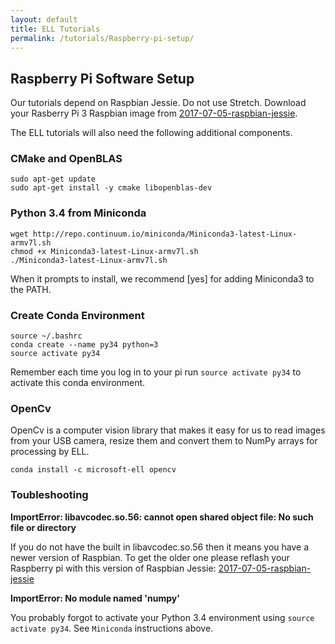 ```yaml
---
layout: default
title: ELL Tutorials
permalink: /tutorials/Raspberry-pi-setup/
---
```


## Raspberry Pi Software Setup 

Our tutorials depend on Raspbian Jessie.  Do not use Stretch.
Download your Rasberry Pi 3 Raspbian image from 
[2017-07-05-raspbian-jessie](https://downloads.raspberrypi.org/raspbian/images/raspbian-2017-07-05/2017-07-05-raspbian-jessie.zip).

The ELL tutorials will also need the following additional components.

### CMake and OpenBLAS

````
sudo apt-get update
sudo apt-get install -y cmake libopenblas-dev
````

### Python 3.4 from Miniconda

````
wget http://repo.continuum.io/miniconda/Miniconda3-latest-Linux-armv7l.sh
chmod +x Miniconda3-latest-Linux-armv7l.sh
./Miniconda3-latest-Linux-armv7l.sh
````

When it prompts to install, we recommend [yes] for adding Miniconda3 to the PATH.

### Create Conda Environment

````
source ~/.bashrc 
conda create --name py34 python=3
source activate py34

````
Remember each time you log in to your pi run `source activate py34` to activate this conda environment.

### OpenCv

OpenCv is a computer vision library that makes it easy for us to read images from your USB camera,
resize them and convert them to NumPy arrays for processing by ELL.

````
conda install -c microsoft-ell opencv
````

### Toubleshooting

**ImportError: libavcodec.so.56: cannot open shared object file: No such file or directory**

If you do not have the built in libavcodec.so.56 then it means you have a newer version of Raspbian.
To get the older one please reflash your Raspberry pi with this version of Raspbian Jessie:
[2017-07-05-raspbian-jessie](https://downloads.raspberrypi.org/raspbian/images/raspbian-2017-07-05/2017-07-05-raspbian-jessie.zip)


**ImportError: No module named 'numpy'**

You probably forgot to activate your Python 3.4 environment using `source activate py34`.
See `Miniconda` instructions above.


